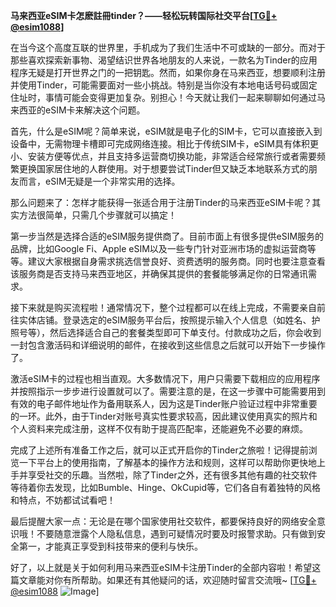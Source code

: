 **马来西亚eSIM卡怎麽註冊tinder？——轻松玩转国际社交平台[[TG💪+ @esim1088](https://t.me/s/esim1088)]**

在当今这个高度互联的世界里，手机成为了我们生活中不可或缺的一部分。而对于那些喜欢探索新事物、渴望结识世界各地朋友的人来说，一款名为Tinder的应用程序无疑是打开世界之门的一把钥匙。然而，如果你身在马来西亚，想要顺利注册并使用Tinder，可能需要面对一些小挑战。特别是当你没有本地电话号码或固定住址时，事情可能会变得更加复杂。别担心！今天就让我们一起来聊聊如何通过马来西亚的eSIM卡来解决这个问题。

首先，什么是eSIM呢？简单来说，eSIM就是电子化的SIM卡，它可以直接嵌入到设备中，无需物理卡槽即可完成网络连接。相比于传统SIM卡，eSIM具有体积更小、安装方便等优点，并且支持多运营商切换功能，非常适合经常旅行或者需要频繁更换国家居住地的人群使用。对于想要尝试Tinder但又缺乏本地联系方式的朋友而言，eSIM无疑是一个非常实用的选择。

那么问题来了：怎样才能获得一张适合用于注册Tinder的马来西亚eSIM卡呢？其实方法很简单，只需几个步骤就可以搞定！

第一步当然是选择合适的eSIM服务提供商了。目前市面上有很多提供eSIM服务的品牌，比如Google Fi、Apple eSIM以及一些专门针对亚洲市场的虚拟运营商等等。建议大家根据自身需求挑选信誉良好、资费透明的服务商。同时也要注意查看该服务商是否支持马来西亚地区，并确保其提供的套餐能够满足你的日常通讯需求。

接下来就是购买流程啦！通常情况下，整个过程都可以在线上完成，不需要亲自前往实体店铺。登录选定的eSIM服务平台后，按照提示输入个人信息（如姓名、护照号等），然后选择适合自己的套餐类型即可下单支付。付款成功之后，你会收到一封包含激活码和详细说明的邮件，在接收到这些信息之后就可以开始下一步操作了。

激活eSIM卡的过程也相当直观。大多数情况下，用户只需要下载相应的应用程序并按照指示一步步进行设置就可以了。需要注意的是，在这一步骤中可能需要用到有效的电子邮件地址作为备用联系人，因为这是Tinder账户验证过程中非常重要的一环。此外，由于Tinder对账号真实性要求较高，因此建议使用真实的照片和个人资料来完成注册，这样不仅有助于提高匹配率，还能避免不必要的麻烦。

完成了上述所有准备工作之后，就可以正式开启你的Tinder之旅啦！记得提前浏览一下平台上的使用指南，了解基本的操作方法和规则，这样可以帮助你更快地上手并享受社交的乐趣。当然啦，除了Tinder之外，还有很多其他有趣的社交软件等待着你去发现，比如Bumble、Hinge、OkCupid等，它们各自有着独特的风格和特点，不妨都试试看吧！

最后提醒大家一点：无论是在哪个国家使用社交软件，都要保持良好的网络安全意识哦！不要随意泄露个人隐私信息，遇到可疑情况时要及时报警求助。只有做到安全第一，才能真正享受到科技带来的便利与快乐。

好了，以上就是关于如何利用马来西亚eSIM卡注册Tinder的全部内容啦！希望这篇文章能对你有所帮助。如果还有其他疑问的话，欢迎随时留言交流哦~ [[TG💪+ @esim1088](https://t.me/s/esim1088) ![Image](https://i.postimg.cc/4NQfJmqS/Snipaste-2025-05-13-00-14-12.png)]